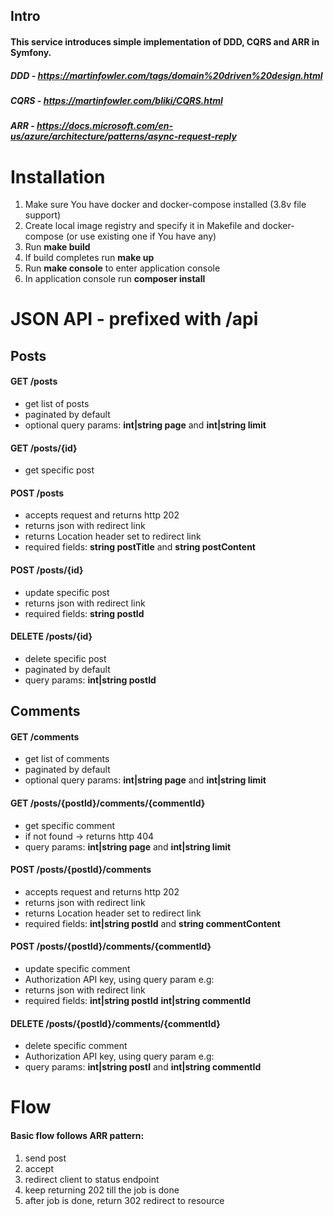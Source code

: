 ## Intro
#### This service introduces simple implementation of DDD, CQRS and ARR in Symfony. 
##### DDD - https://martinfowler.com/tags/domain%20driven%20design.html
##### CQRS - https://martinfowler.com/bliki/CQRS.html
##### ARR - https://docs.microsoft.com/en-us/azure/architecture/patterns/async-request-reply
#####

# Installation
<ol>
    <li>Make sure You have docker and docker-compose installed (3.8v file support)</li>
    <li>Create local image registry and specify it in Makefile and docker-compose (or use existing one if You have any)</li>
    <li>Run <b>make build</b></li>
    <li>If build completes run <b>make up</b></li>
    <li>Run <b>make console</b> to enter application console</li>
    <li>In application console run <b>composer install</b></li>
</ol>


# JSON API - prefixed with /api
<h2>Posts</h2>
<h4>GET /posts</h4>
<ul>
    <li>get list of posts</li>
    <li>paginated by default</li>
    <li>optional query params: <b>int|string page</b> and <b>int|string limit</b></li>
</ul>
<h4>GET /posts/{id}</h4>
<ul>
    <li>get specific post</li>
</ul>   
<h4>POST /posts</h4>
<ul>
    <li>accepts request and returns http 202</li>
    <li>returns json with redirect link</li>
    <li>returns Location header set to redirect link</li>
    <li>required fields: <b>string postTitle</b> and <b>string postContent</b></li>
</ul>
<h4>POST /posts/{id}</h4>
<ul>
    <li>update specific post</li>
    <li>returns json with redirect link </li>
    <li>required fields: <b>string postId</b>
</ul>
<h4>DELETE /posts/{id}</h4>
<ul>
    <li>delete specific post</li>
    <li>paginated by default</li>
    <li>query params: <b>int|string postId</b>
</ul>

<h2>Comments</h2>
<h4>GET /comments</h4>
<ul>
    <li>get list of comments</li>
    <li>paginated by default</li>
    <li>optional query params: <b>int|string page</b> and <b>int|string limit</b></li>
</ul>
<h4>GET /posts/{postId}/comments/{commentId}</h4>
<ul>
    <li>get specific comment</li>
    <li>if not found -> returns http 404</li>
    <li>query params: <b>int|string page</b> and <b>int|string limit</b></li>
</ul>   
<h4>POST /posts/{postId}/comments</h4>
<ul>
    <li>accepts request and returns http 202</li>
    <li>returns json with redirect link</li>
    <li>returns Location header set to redirect link</li>
    <li>required fields: <b>int|string postId</b> and <b>string commentContent</b></li>
</ul>
<h4>POST /posts/{postId}/comments/{commentId}</h4>
<ul>
    <li>update specific comment</li>
    <li>Authorization API key, using query param e.g: <b></b></li>
    <li>returns json with redirect link </li>
    <li>required fields: <b>int|string postId</b> <b>int|string commentId</b>
</ul>
<h4>DELETE /posts/{postId}/comments/{commentId}</h4>
<ul>
    <li>delete specific comment</li>
    <li>Authorization API key, using query param e.g: <b></b></li>
    <li>query params: <b>int|string postI</b> and <b>int|string commentId</b>
</ul>

# Flow
#### Basic flow follows ARR pattern: 
<ol>
    <li>send post</li>
    <li>accept</li>
    <li>redirect client to status endpoint</li>
    <li>keep returning 202 till the job is done</li>
    <li>after job is done, return 302 redirect to resource</li>
</ol>



